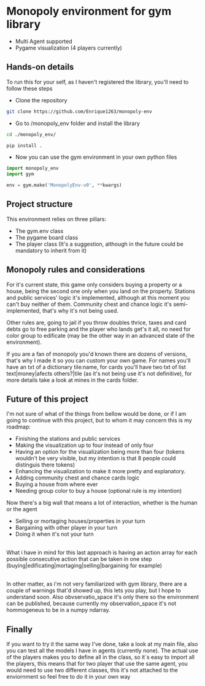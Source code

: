 # Monopoly environment for gym library
- Multi Agent supported
- Pygame visualization (4 players currently)
## Hands-on details
To run this for your self, as I haven't registered the library, you'll need to follow these steps
- Clone the repository

```bash
git clone https://github.com/Enrique1263/monopoly-env
```

- Go to /monopoly_env folder and install the library

```bash
cd ./monopoly_env/
```
```bash
pip install .
```

- Now you can use the gym environment in your own python files
```python
import monopoly_env
import gym

env = gym.make('MonopolyEnv-v0', **kwargs)
```
## Project structure
This environment relies on three pillars:
- The gym.env class
- The pygame board class
- The player class (It's a suggestion, although in the future could be mandatory to inherit from it)
## Monopoly rules and considerations
For it's current state, this game only considers buying a property or a house, being the second one only when you land on the property. Stations and public services' logic it's implemented, although at this moment you can't buy neither of them. Community chest and chance logic it's semi-implemented, that's why it's not being used.

Other rules are, going to jail if you throw doubles thrice, taxes and card debts go to free parking and the player who lands get's it all, no need for color group to edificate (may be the other way in an advanced state of the environment).

If you are a fan of monopoly you'd known there are dozens of versions, that's why I made it so you can custom your own game. For names you'll have an txt of a dictionary tile:name, for cards you'll have two txt of list text|money|afects others?|tile (as it's not being use it's not definitive), for more details take a look at mines in the cards folder.
## Future of this project
I'm not sure of what of the things from bellow would be done, or if I am going to continue with this project, but to whom it may concern this is my roadmap:
- Finishing the stations and public services
- Making the visualization up to four instead of only four
- Having an option for the visualization being more than four (tokens wouldn't be very visible, but my intention is that 8 people could distinguis there tokens)
- Enhancing the visualization to make it more pretty and explanatory.
- Adding community chest and chance cards logic
- Buying a house from where ever
- Needing group color to buy a house (optional rule is my intention)

Now there's a big wall that means a lot of interaction, whether is the human or the agent
- Selling or mortaging houses/properties in your turn
- Bargaining with other player in your turn
- Doing it when it's not your turn

\
What i have in mind for this last approach is having an action array for each possible consecutive action that can be taken in one step (buying|edificating|mortaging|selling|bargaining for example)

\
In other matter, as i'm not very familiarized with gym library, there are a couple of warnings that'd showed up, this lets you play, but I hope to understand soon. Also obvservatio_space it's only there so the environment can be published, because currently my observation_space it's not hommogeneus to be in a numpy ndarray.
## Finally
If you want to try it the same way I've done, take a look at my main file, also you can test all the models I have in agents (currently none). The actual use of the players makes you to define all in the class, so it´s easy to import all the players, this means that for two player that use the same agent, you would need to use two different classes, this it's not attached to the enviornment so feel free to do it in your own way